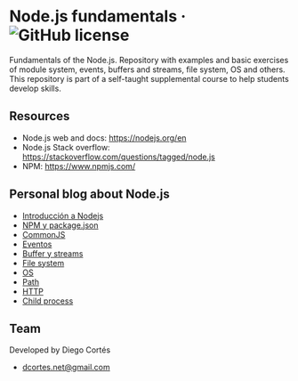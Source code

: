 # Node.js fundamentals &middot; ![GitHub license](https://img.shields.io/badge/license-MIT-blue.svg)

Fundamentals of the Node.js. Repository with examples and basic exercises of module system, events, buffers and streams, file system, OS and others. This repository is part of a self-taught supplemental course to help students develop skills.

## Resources

- Node.js web and docs: https://nodejs.org/en
- Node.js Stack overflow: https://stackoverflow.com/questions/tagged/node.js
- NPM: https://www.npmjs.com/

## Personal blog about Node.js

- [Introducción a Nodejs](https://medium.com/@diego.coder/introducci%C3%B3n-a-node-js-b5f33bbe6fb0)
- [NPM y package.json](https://medium.com/@diego.coder/npm-y-package-json-en-nodejs-87d101c8856e)
- [CommonJS](https://medium.com/@diego.coder/sistema-de-m%C3%B3dulos-en-node-js-41ce30172003)
- [Eventos](https://medium.com/@diego.coder/eventos-en-el-servidor-con-node-js-60a3051d0a45)
- [Buffer y streams](https://medium.com/@diego.coder/buffers-y-streams-en-node-js-bd96a55420ea)
- [File system](https://medium.com/@diego.coder/file-system-en-node-js-29b0f7cb7930)
- [OS](https://medium.com/@diego.coder/m%C3%B3dulo-os-en-nodejs-sistema-operativo-e7ac0e1963be)
- [Path](https://medium.com/@diego.coder/rutas-de-archivos-y-directorios-en-node-js-path-c294002fc176)
- [HTTP](https://medium.com/@diego.coder/servidor-http-con-node-js-3e594f3f2733)
- [Child process](https://medium.com/@diego.coder/child-process-en-node-js-69e537c6a50f)

## Team

Developed by Diego Cortés

- dcortes.net@gmail.com
